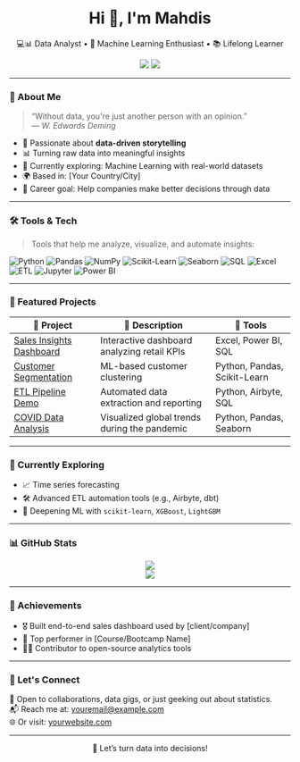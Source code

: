 <!-- GitHub Profile README for yourusername -->

<h1 align="center">Hi 👋, I'm Mahdis</h1>

<p align="center">
  💻📊 Data Analyst • 🤖 Machine Learning Enthusiast • 📚 Lifelong Learner
</p>

<p align="center">
  <a href="mailto:mahdisakbari080@gmail.com"><img src="https://img.shields.io/badge/Gmail-%23EA4335.svg?&style=for-the-badge&logo=gmail&logoColor=white" /></a>
  <a href="https://linkedin.com/in/mahdis-ak"><img src="https://img.shields.io/badge/LinkedIn-%230077B5.svg?&style=for-the-badge&logo=linkedin&logoColor=white" /></a>
</p>

---

### 📌 About Me

> “Without data, you're just another person with an opinion.”  
> — *W. Edwards Deming*

- 🧠 Passionate about **data-driven storytelling**
- 📊 Turning raw data into meaningful insights
- 🚀 Currently exploring: Machine Learning with real-world datasets
- 🌍 Based in: [Your Country/City]
- 🎯 Career goal: Help companies make better decisions through data

---

### 🛠️ Tools & Tech

> Tools that help me analyze, visualize, and automate insights:

![Python](https://img.shields.io/badge/-Python-black?style=flat-square&logo=python)
![Pandas](https://img.shields.io/badge/-Pandas-black?style=flat-square&logo=pandas)
![NumPy](https://img.shields.io/badge/-NumPy-black?style=flat-square&logo=numpy)
![Scikit-Learn](https://img.shields.io/badge/-Scikit--Learn-black?style=flat-square&logo=scikit-learn)
![Seaborn](https://img.shields.io/badge/-Seaborn-black?style=flat-square&logo=python)
![SQL](https://img.shields.io/badge/-SQL-black?style=flat-square&logo=postgresql)
![Excel](https://img.shields.io/badge/-Excel-black?style=flat-square&logo=microsoft-excel)
![ETL](https://img.shields.io/badge/-ETL-black?style=flat-square&logo=airbyte)
![Jupyter](https://img.shields.io/badge/-Jupyter-black?style=flat-square&logo=jupyter)
![Power BI](https://img.shields.io/badge/-PowerBI-black?style=flat-square&logo=powerbi)

---

### 🧩 Featured Projects

| 📁 Project | 📌 Description | 🔧 Tools |
|-----------|----------------|-----------|
| [Sales Insights Dashboard](https://github.com/yourusername/sales-dashboard) | Interactive dashboard analyzing retail KPIs | Excel, Power BI, SQL |
| [Customer Segmentation](https://github.com/yourusername/customer-segmentation) | ML-based customer clustering | Python, Pandas, Scikit-Learn |
| [ETL Pipeline Demo](https://github.com/yourusername/etl-pipeline) | Automated data extraction and reporting | Python, Airbyte, SQL |
| [COVID Data Analysis](https://github.com/yourusername/covid-analysis) | Visualized global trends during the pandemic | Python, Pandas, Seaborn |

---

### 🌱 Currently Exploring

- 📈 Time series forecasting  
- 🛠️ Advanced ETL automation tools (e.g., Airbyte, dbt)  
- 🧠 Deepening ML with `scikit-learn`, `XGBoost`, `LightGBM`

---

### 📊 GitHub Stats

<p align="center">
  <img src="https://github-readme-stats.vercel.app/api?username=yourusername&show_icons=true&theme=gruvbox&hide_title=true" />
  <br/>
  <img src="https://github-readme-stats.vercel.app/api/top-langs/?username=yourusername&layout=compact&theme=gruvbox" />
</p>

---

### 🏅 Achievements

- 🎖️ Built end-to-end sales dashboard used by [client/company]  
- 🥇 Top performer in [Course/Bootcamp Name]  
- 🧑‍🏫 Contributor to open-source analytics tools

---

### 🤝 Let's Connect

💬 Open to collaborations, data gigs, or just geeking out about statistics.  
📬 Reach me at: [youremail@example.com](mailto:youremail@example.com)  
🌐 Or visit: [yourwebsite.com](https://yourwebsite.com)

---

<p align="center">
  🚀 Let’s turn data into decisions!
</p>
